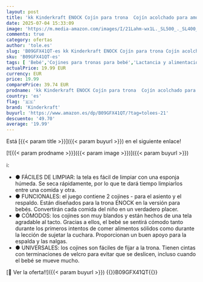 ```yaml
---
layout: post
title: 'kk Kinderkraft ENOCK Cojín para trona  Cojín acolchado para amortiguar la madera  Reductor de Asiento 2 piezas  Blandos y Cómodos  Cintas de fijación  Fáciles de limpiar  Gris'
date: 2025-07-04 15:33:09
image: 'https://m.media-amazon.com/images/I/21Lahm-wx1L._SL500_._SL400_.jpg'
comments: true
category: ofertas
author: 'tole.es'
slug: 'B09GFX41QT-es kk Kinderkraft ENOCK Cojín para trona Cojín acolchado para...'
sku: 'B09GFX41QT-es'
tags: [ 'Bebé','Cojines para tronas para bebé','Lactancia y alimentación','Tronas y asientos','kinderkraft','trona','🇪🇸', ]
actualPrice: 19.99 EUR
currency: EUR
price: 19.99
comparePrice: 39.74 EUR
prodname: 'kk Kinderkraft ENOCK Cojín para trona  Cojín acolchado para amortiguar la madera  Reductor de Asiento 2 piezas  Blandos y Cómodos  Cintas de fijación  Fáciles de limpiar  Gris'
country: 'es'
flag: '🇪🇸'
brand: 'Kinderkraft'
buyurl: 'https://www.amazon.es/dp/B09GFX41QT/?tag=tolees-21'
descuento: '49.70'
average: '19.99'
---
```


Está [{{< param title >}}]({{< param buyurl >}}) en el siguiente enlace!

[![{{< param prodname >}}]({{< param image >}})]({{< param buyurl >}})

ℹ️:

- ● FÁCILES DE LIMPIAR: la tela es fácil de limpiar con una esponja húmeda. Se seca rápidamente, por lo que te dará tiempo limpiarlos entre una comida y otra.
- ● FUNCIONALES: el juego contiene 2 cojines - para el asiento y el respaldo. Están diseñados para la trona ENOCK en la versión para bebés. Convertirán cada comida del niño en un verdadero placer.
- ● CÓMODOS: los cojines son muy blandos y están hechos de una tela agradable al tacto. Gracias a ellos, el bebé se sentirá cómodo tanto durante los primeros intentos de comer alimentos sólidos como durante la lección de sujetar la cuchara. Proporcionan un buen apoyo para la espalda y las nalgas.
- ● UNIVERSALES: los cojines son fáciles de fijar a la trona. Tienen cintas con terminaciones de velcro para evitar que se deslicen, incluso cuando el bebé se mueve mucho.

[🛒 Ver la oferta!!]({{< param buyurl >}})
{{<world>}}B09GFX41QT{{</world>}}
